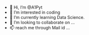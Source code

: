 - 👋 Hi, I’m @A1Pyt
- 👀 I’m interested in coding
- 🌱 I’m currently learning  Data Science.
- 💞️ I’m looking to collaborate on ...
- 📫 reach me through Mail id ...

<!---
A1Pyt/A1Pyt is a ✨ special ✨ repository because its `README.md` (this file) appears on your GitHub profile.
You can click the Preview link to take a look at your changes.
--->
